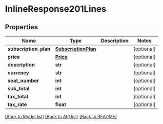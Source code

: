 # InlineResponse201Lines

## Properties
Name | Type | Description | Notes
------------ | ------------- | ------------- | -------------
**subscription_plan** | [**SubscriptionPlan**](SubscriptionPlan.md) |  | [optional] 
**price** | [**Price**](Price.md) |  | [optional] 
**description** | **str** |  | [optional] 
**currency** | **str** |  | [optional] 
**seat_number** | **int** |  | [optional] 
**sub_total** | **int** |  | [optional] 
**tax_total** | **int** |  | [optional] 
**tax_rate** | **float** |  | [optional] 

[[Back to Model list]](../README.md#documentation-for-models) [[Back to API list]](../README.md#documentation-for-api-endpoints) [[Back to README]](../README.md)

